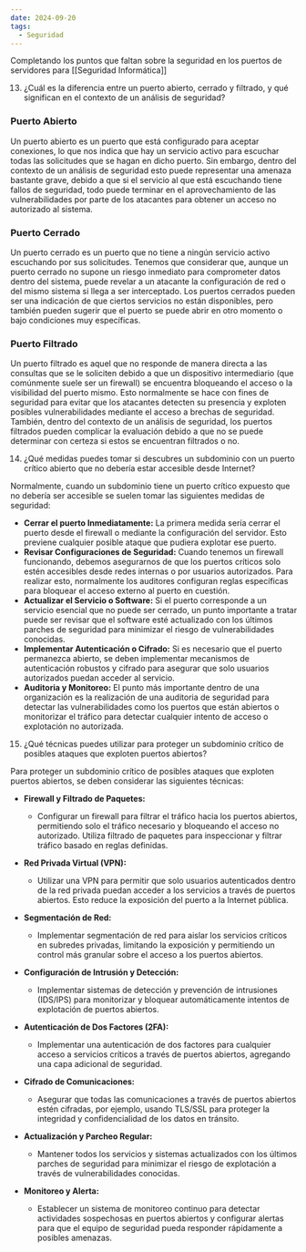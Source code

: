 ```yaml
---
date: 2024-09-20
tags:
  - Seguridad
---
```


Completando los puntos que faltan sobre la seguridad en los puertos de servidores para [[Seguridad Informática]]

13. ¿Cuál es la diferencia entre un puerto abierto, cerrado y filtrado, y qué significan en el contexto de un análisis de seguridad?

### Puerto Abierto
Un puerto abierto es un puerto que está configurado para aceptar conexiones, lo que nos indica que hay un servicio activo para escuchar todas las solicitudes que se hagan en dicho puerto. Sin embargo, dentro del contexto de un análisis de seguridad esto puede representar una amenaza bastante grave, debido a que si el servicio al que está escuchando tiene fallos de seguridad, todo puede terminar en el aprovechamiento de las vulnerabilidades por parte de los atacantes para obtener un acceso no autorizado al sistema.
### Puerto Cerrado
Un puerto cerrado es un puerto que no tiene a ningún servicio activo escuchando por sus solicitudes. Tenemos que considerar que, aunque un puerto cerrado no supone un riesgo inmediato para comprometer datos dentro del sistema, puede revelar a un atacante la configuración de red o del mismo sistema si llega a ser interceptado. Los puertos cerrados pueden ser una indicación de que ciertos servicios no están disponibles, pero también pueden sugerir que el puerto se puede abrir en otro momento o bajo condiciones muy específicas.
### Puerto Filtrado
Un puerto filtrado es aquel que no responde de manera directa a las consultas que se le soliciten debido a que un dispositivo intermediario (que comúnmente suele ser un firewall) se encuentra bloqueando el acceso o la visibilidad del puerto mismo. Esto normalmente se hace con fines de seguridad para evitar que los atacantes detecten su presencia y exploten posibles vulnerabilidades mediante el acceso a brechas de seguridad. También, dentro del contexto de un análisis de seguridad, los puertos filtrados pueden complicar la evaluación debido a que no se puede determinar con certeza si estos se encuentran filtrados o no.

14. ¿Qué medidas puedes tomar si descubres un subdominio con un puerto crítico abierto que no debería estar accesible desde Internet?

Normalmente, cuando un subdominio tiene un puerto crítico expuesto que no debería ser accesible se suelen tomar las siguientes medidas de seguridad:

- **Cerrar el puerto Inmediatamente:** La primera medida sería cerrar el puerto desde el firewall o mediante la configuración del servidor. Esto previene cualquier posible ataque que pudiera explotar ese puerto.
- **Revisar Configuraciones de Seguridad:** Cuando tenemos un firewall funcionando, debemos asegurarnos de que los puertos críticos solo estén accesibles desde redes internas o por usuarios autorizados. Para realizar esto, normalmente los auditores configuran reglas específicas para bloquear el acceso externo al puerto en cuestión.
- **Actualizar el Servicio o Software:** Si el puerto corresponde a un servicio esencial que no puede ser cerrado, un punto importante a tratar puede ser revisar que el software esté actualizado con los últimos parches de seguridad para minimizar el riesgo de vulnerabilidades conocidas.
- **Implementar Autenticación o Cifrado:** Si es necesario que el puerto permanezca abierto, se deben implementar mecanismos de autenticación robustos y cifrado para asegurar que solo usuarios autorizados puedan acceder al servicio.
- **Auditoria y Monitoreo:** El punto más importante dentro de una organización es la realización de una auditoria de seguridad para detectar las vulnerabilidades como los puertos que están abiertos o monitorizar el tráfico para detectar cualquier intento de acceso o explotación no autorizada.

15. ¿Qué técnicas puedes utilizar para proteger un subdominio crítico de posibles ataques que exploten puertos abiertos?

Para proteger un subdominio crítico de posibles ataques que exploten puertos abiertos, se deben considerar las siguientes técnicas:

- **Firewall y Filtrado de Paquetes:**
    
    - Configurar un firewall para filtrar el tráfico hacia los puertos abiertos, permitiendo solo el tráfico necesario y bloqueando el acceso no autorizado. Utiliza filtrado de paquetes para inspeccionar y filtrar tráfico basado en reglas definidas.
- **Red Privada Virtual (VPN):**
    
    - Utilizar una VPN para permitir que solo usuarios autenticados dentro de la red privada puedan acceder a los servicios a través de puertos abiertos. Esto reduce la exposición del puerto a la Internet pública.
- **Segmentación de Red:**
    
    - Implementar segmentación de red para aislar los servicios críticos en subredes privadas, limitando la exposición y permitiendo un control más granular sobre el acceso a los puertos abiertos.
- **Configuración de Intrusión y Detección:**
    
    - Implementar sistemas de detección y prevención de intrusiones (IDS/IPS) para monitorizar y bloquear automáticamente intentos de explotación de puertos abiertos.
- **Autenticación de Dos Factores (2FA):**
    
    - Implementar una autenticación de dos factores para cualquier acceso a servicios críticos a través de puertos abiertos, agregando una capa adicional de seguridad.
- **Cifrado de Comunicaciones:**
    
    - Asegurar que todas las comunicaciones a través de puertos abiertos estén cifradas, por ejemplo, usando TLS/SSL para proteger la integridad y confidencialidad de los datos en tránsito.
- **Actualización y Parcheo Regular:**
    
    - Mantener todos los servicios y sistemas actualizados con los últimos parches de seguridad para minimizar el riesgo de explotación a través de vulnerabilidades conocidas.
- **Monitoreo y Alerta:**
    
    - Establecer un sistema de monitoreo continuo para detectar actividades sospechosas en puertos abiertos y configurar alertas para que el equipo de seguridad pueda responder rápidamente a posibles amenazas.